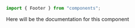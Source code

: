 ```js
import { Footer } from "components";
```

Here will be the documentation for this component

<!-- PROPS -->
<!-- A propsTable will be rendered here in Storybook -->
